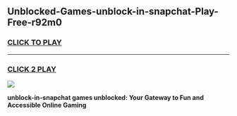 
## Unblocked-Games-unblock-in-snapchat-Play-Free-r92m0
<h3>
<a href="https://premium76.site?title=unblock-in-snapchat&ref=21A">CLICK TO PLAY</a></h3>
<hr>

<h3>
<a href="https://premium76.site?title=unblock-in-snapchat&ref=21A">CLICK 2 PLAY</a>
  
</h3>

<a href="https://premium76.site?title=unblock-in-snapchat&ref=21A"><img src="https://clearcache.store/games.png"></a>


**unblock-in-snapchat games unblocked: Your Gateway to Fun and Accessible Online Gaming**

